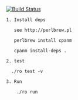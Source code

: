 [![Build Status](https://travis-ci.org/bduggan/ro.svg?branch=master)](https://travis-ci.org/bduggan/ro)

```
1. Install deps

   see http://perlbrew.pl

   perlbrew install cpanm

   cpanm install-deps .

2. test

  ./ro test -v

3. Run

    ./ro run

```
